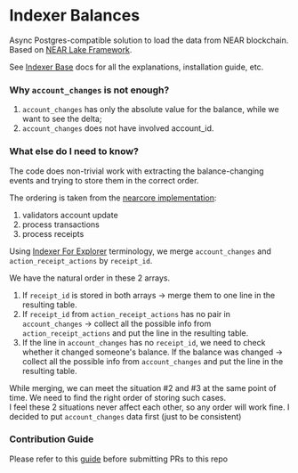 # Indexer Balances

Async Postgres-compatible solution to load the data from NEAR blockchain.
Based on [NEAR Lake Framework](https://github.com/near/near-lake-framework-rs).

See [Indexer Base](https://github.com/near/near-indexer-base#indexer-base) docs for all the explanations, installation guide, etc.

### Why `account_changes` is not enough?

1. `account_changes` has only the absolute value for the balance, while we want to see the delta;
2. `account_changes` does not have involved account_id.

### What else do I need to know?

The code does non-trivial work with extracting the balance-changing events and trying to store them in the correct order.

The ordering is taken from the [nearcore implementation](https://github.com/near/nearcore/blob/master/runtime/runtime/src/lib.rs#L1136):
1. validators account update
2. process transactions
3. process receipts

Using [Indexer For Explorer](https://github.com/near/near-indexer-for-explorer) terminology, we merge `account_changes` and `action_receipt_actions` by `receipt_id`.

We have the natural order in these 2 arrays.
1. If `receipt_id` is stored in both arrays -> merge them to one line in the resulting table.
2. If `receipt_id` from `action_receipt_actions` has no pair in `account_changes` -> collect all the possible info from `action_receipt_actions` and put the line in the resulting table.
3. If the line in `account_changes` has no `receipt_id`, we need to check whether it changed someone's balance. If the balance was changed -> collect all the possible info from `account_changes` and put the line in the resulting table.

While merging, we can meet the situation #2 and #3 at the same point of time.
We need to find the right order of storing such cases.  
I feel these 2 situations never affect each other, so any order will work fine.
I decided to put `account_changes` data first (just to be consistent)

### Contribution Guide

Please refer to this [guide](https://github.com/near/near-indexer-for-explorer/blob/master/CONTRIBUTING.md) before submitting PRs to this repo 
